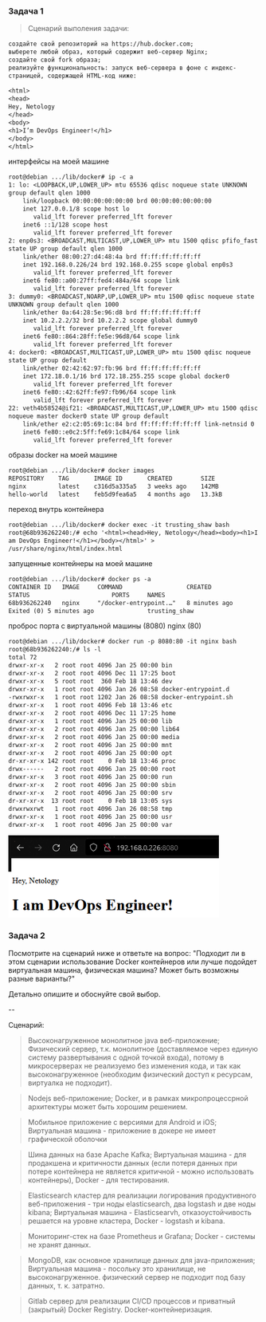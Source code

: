 ### Задача 1 

> Сценарий выполения задачи:

    создайте свой репозиторий на https://hub.docker.com;
    выберете любой образ, который содержит веб-сервер Nginx;
    создайте свой fork образа;
    реализуйте функциональность: запуск веб-сервера в фоне с индекс-страницей, содержащей HTML-код ниже:

````
<html>
<head>
Hey, Netology
</head>
<body>
<h1>I’m DevOps Engineer!</h1>
</body>
</html>
````

интерфейсы на моей машине
````
root@debian .../lib/docker# ip -c a
1: lo: <LOOPBACK,UP,LOWER_UP> mtu 65536 qdisc noqueue state UNKNOWN group default qlen 1000
    link/loopback 00:00:00:00:00:00 brd 00:00:00:00:00:00
    inet 127.0.0.1/8 scope host lo
       valid_lft forever preferred_lft forever
    inet6 ::1/128 scope host
       valid_lft forever preferred_lft forever
2: enp0s3: <BROADCAST,MULTICAST,UP,LOWER_UP> mtu 1500 qdisc pfifo_fast state UP group default qlen 1000
    link/ether 08:00:27:d4:48:4a brd ff:ff:ff:ff:ff:ff
    inet 192.168.0.226/24 brd 192.168.0.255 scope global enp0s3
       valid_lft forever preferred_lft forever
    inet6 fe80::a00:27ff:fed4:484a/64 scope link
       valid_lft forever preferred_lft forever
3: dummy0: <BROADCAST,NOARP,UP,LOWER_UP> mtu 1500 qdisc noqueue state UNKNOWN group default qlen 1000
    link/ether 0a:64:28:5e:96:d8 brd ff:ff:ff:ff:ff:ff
    inet 10.2.2.2/32 brd 10.2.2.2 scope global dummy0
       valid_lft forever preferred_lft forever
    inet6 fe80::864:28ff:fe5e:96d8/64 scope link
       valid_lft forever preferred_lft forever
4: docker0: <BROADCAST,MULTICAST,UP,LOWER_UP> mtu 1500 qdisc noqueue state UP group default
    link/ether 02:42:62:97:fb:96 brd ff:ff:ff:ff:ff:ff
    inet 172.18.0.1/16 brd 172.18.255.255 scope global docker0
       valid_lft forever preferred_lft forever
    inet6 fe80::42:62ff:fe97:fb96/64 scope link
       valid_lft forever preferred_lft forever
22: veth4b58524@if21: <BROADCAST,MULTICAST,UP,LOWER_UP> mtu 1500 qdisc noqueue master docker0 state UP group default
    link/ether e2:c2:05:69:1c:84 brd ff:ff:ff:ff:ff:ff link-netnsid 0
    inet6 fe80::e0c2:5ff:fe69:1c84/64 scope link
       valid_lft forever preferred_lft forever

````
образы docker на моей машине
````
root@debian .../lib/docker# docker images
REPOSITORY    TAG       IMAGE ID       CREATED        SIZE
nginx         latest    c316d5a335a5   3 weeks ago    142MB
hello-world   latest    feb5d9fea6a5   4 months ago   13.3kB
````
переход внутрь контейнера
````
root@debian .../lib/docker# docker exec -it trusting_shaw bash
root@68b936262240:/# echo '<html><head>Hey, Netology</head><body><h1>I am DevOps Engineer!</h1></body></html>' > /usr/share/nginx/html/index.html
````
запущенные контейнеры на моей машине
````
root@debian .../lib/docker# docker ps -a
CONTAINER ID   IMAGE     COMMAND                  CREATED             STATUS                       PORTS     NAMES
68b936262240   nginx     "/docker-entrypoint.…"   8 minutes ago       Exited (0) 5 minutes ago               trusting_shaw
```` 
проброс порта с виртуальной машины (8080) nginx (80)
````
root@debian .../lib/docker# docker run -p 8080:80 -it nginx bash
root@68b936262240:/# ls -l
total 72
drwxr-xr-x   2 root root 4096 Jan 25 00:00 bin
drwxr-xr-x   2 root root 4096 Dec 11 17:25 boot
drwxr-xr-x   5 root root  360 Feb 18 13:46 dev
drwxr-xr-x   1 root root 4096 Jan 26 08:58 docker-entrypoint.d
-rwxrwxr-x   1 root root 1202 Jan 26 08:58 docker-entrypoint.sh
drwxr-xr-x   1 root root 4096 Feb 18 13:46 etc
drwxr-xr-x   2 root root 4096 Dec 11 17:25 home
drwxr-xr-x   1 root root 4096 Jan 25 00:00 lib
drwxr-xr-x   2 root root 4096 Jan 25 00:00 lib64
drwxr-xr-x   2 root root 4096 Jan 25 00:00 media
drwxr-xr-x   2 root root 4096 Jan 25 00:00 mnt
drwxr-xr-x   2 root root 4096 Jan 25 00:00 opt
dr-xr-xr-x 142 root root    0 Feb 18 13:46 proc
drwx------   2 root root 4096 Jan 25 00:00 root
drwxr-xr-x   3 root root 4096 Jan 25 00:00 run
drwxr-xr-x   2 root root 4096 Jan 25 00:00 sbin
drwxr-xr-x   2 root root 4096 Jan 25 00:00 srv
dr-xr-xr-x  13 root root    0 Feb 18 13:05 sys
drwxrwxrwt   1 root root 4096 Jan 26 08:58 tmp
drwxr-xr-x   1 root root 4096 Jan 25 00:00 usr
drwxr-xr-x   1 root root 4096 Jan 25 00:00 var
````

 ![Alt text](2022-02-18_170755.png)


### Задача 2

Посмотрите на сценарий ниже и ответьте на вопрос: "Подходит ли в этом сценарии использование Docker контейнеров или лучше подойдет виртуальная машина, физическая машина? Может быть возможны разные варианты?"

Детально опишите и обоснуйте свой выбор.

--

Сценарий:

>   Высоконагруженное монолитное java веб-приложение;
>   Физический сервер, т.к. монолитное (доставляемое через единую систему развертывания с одной точкой входа), потому в микросерверах не реализуемо без изменения кода,
   и так как высоконагруженное (необходим физический доступ к ресурсам, виртуалка не подходит).

>   Nodejs веб-приложение; 
>   Docker, и в рамках микропроцессрной архитектуры может быть хорошим решением.

>   Мобильное приложение c версиями для Android и iOS;
>   Виртуальная машина - приложение в докере не имеет графической оболочки

>   Шина данных на базе Apache Kafka; 
>   Виртуальная машина - для продакшена и критичности данных (если потеря данных при потере контейнера не является критичной - можно использовать контейнеры), 
   Docker - для тестирования.

>   Elasticsearch кластер для реализации логирования продуктивного веб-приложения - три ноды elasticsearch, два logstash и две ноды kibana;
>   Виртуальная машина - Elasticsearvh, отказоустойчивость решается на уровне кластера, 
   Docker - logstash и kibana.

>   Мониторинг-стек на базе Prometheus и Grafana;
>   Docker - системы не хранят данных.

>   MongoDB, как основное хранилище данных для java-приложения;
>   Виртуальная машина - посольку это хранилище, не высоконагруженное.
   физический сервер не подходит под базу данных, т. к. затратно.

>   Gitlab сервер для реализации CI/CD процессов и приватный (закрытый) Docker Registry.
>   Docker-контейнеризация.

